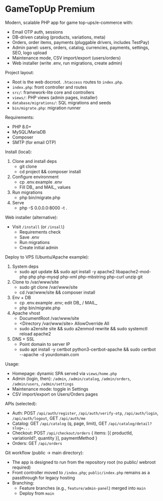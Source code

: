 # GameTopUp Premium

Modern, scalable PHP app for game top-ups/e-commerce with:
- Email OTP auth, sessions
- DB-driven catalog (products, variations, meta)
- Orders, order items, payments (pluggable drivers, includes TestPay)
- Admin panel: users, orders, catalog, currencies, payments, settings, SEO, logo upload
- Maintenance mode, CSV import/export (users/orders)
- Web installer (write .env, run migrations, create admin)

Project layout:
- Root is the web docroot. `.htaccess` routes to `index.php`.
- `index.php`: front controller and routes
- `src/`: framework-lite core and controllers
- `views/`: PHP views (admin pages, installer)
- `database/migrations/`: SQL migrations and seeds
- `bin/migrate.php`: migration runner

Requirements:
- PHP 8.0+
- MySQL/MariaDB
- Composer
- SMTP (for email OTP)

Install (local):
1) Clone and install deps
   - git clone <repo>
   - cd project && composer install
2) Configure environment
   - cp .env.example .env
   - Fill DB_ and MAIL_ values
3) Run migrations
   - php bin/migrate.php
4) Serve
   - php -S 0.0.0.0:8000 -t .

Web installer (alternative):
- Visit `/install` (or `/insall`)
  - Requirements check
  - Save .env
  - Run migrations
  - Create initial admin

Deploy to VPS (Ubuntu/Apache example):
1) System deps
   - sudo apt update && sudo apt install -y apache2 libapache2-mod-php php php-mysql php-xml php-mbstring php-curl unzip git
2) Clone to /var/www/site
   - sudo git clone <repo> /var/www/site
   - cd /var/www/site && composer install
3) Env + DB
   - cp .env.example .env; edit DB_ / MAIL_
   - php bin/migrate.php
4) Apache vhost
   - DocumentRoot /var/www/site
   - <Directory /var/www/site> AllowOverride All </Directory>
   - sudo a2ensite site && sudo a2enmod rewrite && sudo systemctl reload apache2
5) DNS + SSL
   - Point domain to server IP
   - sudo apt install -y certbot python3-certbot-apache && sudo certbot --apache -d yourdomain.com

Usage:
- Homepage: dynamic SPA served via `views/home.php`
- Admin (login, then): `/admin`, `/admin/catalog`, `/admin/orders`, `/admin/users`, `/admin/settings`
- Maintenance mode: toggle in Settings
- CSV import/export on Users/Orders pages

APIs (selected):
- Auth: POST `/api/auth/register`, `/api/auth/verify-otp`, `/api/auth/login`, `/api/auth/logout`, GET `/api/auth/me`
- Catalog: GET `/api/catalog` (q, page, limit), GET `/api/catalog/detail?slug=...`
- Checkout: POST `/api/checkout/orders` { items: [{ productId, variationId?, quantity }], paymentMethod }
- Orders: GET `/api/orders`

Git workflow (public -> main directory):
- The app is designed to run from the repository root (no public/ webroot required)
- Front controller moved to `/index.php`; `public/index.php` remains as a passthrough for legacy hosting
- Branching:
  - Feature branches (e.g., `feature/admin-panel`) merged into `main`
  - Deploy from `main`